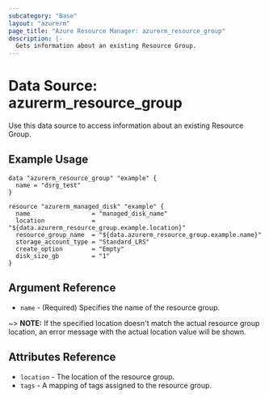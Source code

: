 ```yaml
---
subcategory: "Base"
layout: "azurerm"
page_title: "Azure Resource Manager: azurerm_resource_group"
description: |-
  Gets information about an existing Resource Group.
---
```


# Data Source: azurerm_resource_group

Use this data source to access information about an existing Resource Group.

## Example Usage

```hcl
data "azurerm_resource_group" "example" {
  name = "dsrg_test"
}

resource "azurerm_managed_disk" "example" {
  name                 = "managed_disk_name"
  location             = "${data.azurerm_resource_group.example.location}"
  resource_group_name  = "${data.azurerm_resource_group.example.name}"
  storage_account_type = "Standard_LRS"
  create_option        = "Empty"
  disk_size_gb         = "1"
}
```

## Argument Reference

* `name` - (Required) Specifies the name of the resource group.

~> **NOTE:** If the specified location doesn't match the actual resource group location, an error message with the actual location value will be shown.

## Attributes Reference

* `location` - The location of the resource group.
* `tags` - A mapping of tags assigned to the resource group.
